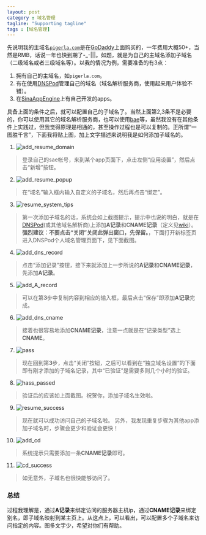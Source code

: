 ```yaml
---
layout: post
category : 域名管理
tagline: "Supporting tagline"
tags : [域名管理]
---
```


先说明我的主域名[`pigerla.com`](http://pigerla.com/)是在[GoDaddy](http://www.godaddy.com/)上面购买的，一年费用大概50+，当然是RMB，话说一年也快到期了-_-|||。如题，就是为自己的主域名添加子域名（二级域名或者三级域名等）。以我的情况为例，需要准备的有3点：

1. 拥有自己的主域名，如`pigerla.com`。
2. 有在使用[DNSPod](https://www.dnspod.cn/)管理自己的域名（域名解析服务商，使用起来用户体验不错）。
3. 在[SinaAppEngine](http://sae.sina.com.cn/)上有自己开发的apps。

<!--break-->

具备上面的条件之后，就可以配置自己的子域名了。当然上面第2,3条不是必要的，你可以使用其它的域名解析服务商，也可以使用[bae](http://developer.baidu.com/cloud/rt)等，虽然我没有在其他条件上实践过，但我觉得原理是相通的，甚至操作过程也是可以复制的。正所谓“一图胜千言”，下面我将贴上图，加上文字描述来说明我是如何添加子域名的。


1. ![add_resume_domain ](http://pigerla.com/assets/images/20140329/add_resume_domain.png)
> 登录自己的sae帐号，来到某个app页面下，点击左侧“应用设置”，然后点击“新增”按钮。

2. ![add_resume_popup](http://pigerla.com/assets/images/20140329/add_resume_popup.png)
> 在“域名”输入框内输入自定义的子域名，然后再点击“绑定”。

3. ![resume_system_tips ](http://pigerla.com/assets/images/20140329/resume_system_tips.png)
> 第一次添加子域名的话，系统会如上截图提示，提示中也说的明白，就是在[DNSPod](https://www.dnspod.cn/)(或其他域名解析商)上添加**A记录**和**CNAME记录**（定义见[wiki](http://zh.wikipedia.org/wiki/%E5%9F%9F%E5%90%8D%E7%B3%BB%E7%BB%9F)）。
> **强烈建议：不要点击“关闭”关闭此弹出窗口，先保留。**，下面打开新标签页进入DNSPod个人域名管理页面下，见下面截图。

4. ![add_dns_record ](http://pigerla.com/assets/images/20140329/add_dns_record.png)
> 点击“添加记录”按钮，接下来就添加上一步所说的**A记录**和**CNAME记录**，先添加**A记录**。

5. ![add_A_record ](http://pigerla.com/assets/images/20140329/add_A_record.png)
> 可以在第**3**步中复制内容到相应的输入框，最后点击“保存”即添加**A记录**完成。

6. ![add_dns_cname ](http://pigerla.com/assets/images/20140329/add_dns_cname.png)
> 接着也很容易地添加**CNAME记录**，注意一点就是在“记录类型”选上**CNAME**。

7. ![pass ](http://pigerla.com/assets/images/20140329/pass.png)
> 现在回到第**3**步，点击“关闭”按钮，之后可以看到在“独立域名设置”的下面即有刚才添加的子域名记录，其中“已验证”是需要多则几个小时的验证。

8. ![hass_passed ](http://pigerla.com/assets/images/20140329/hass_passed.png)
> 验证后的应该如上面截图。祝贺你，添加子域名生效啦。

9. ![resume_success ](http://pigerla.com/assets/images/20140329/resume_success.png)
> 现在就可以成功访问自己的子域名啦。
> 另外，我发现重复步骤为其他app添加子域名时，步骤会更少和验证会更快！

10. ![add_cd ](http://pigerla.com/assets/images/20140329/add_cd.png)
> 系统提示只需要添加一条**CNAME记录**即可。

11. ![cd_success ](http://pigerla.com/assets/images/20140329/cd_success.png)
> 如无意外，子域名也很快能够访问了。

### 总结 ###

过程我理解是，通过**A记录**来绑定访问的服务器主机ip，通过**CNAME记录**来绑定别名，即子域名映射到某主页上。从这点上，可以看出，可以配置多个子域名来访问指定的内容。图多文字少，希望对你们有帮助。


